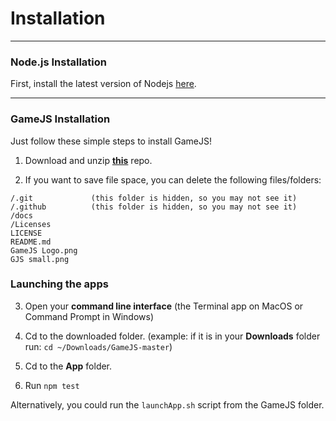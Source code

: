 # Installation

---


### Node.js Installation
First, install the latest version of Nodejs [here](https://nodejs.org "NodeJS website").


---


### GameJS Installation
Just follow these simple steps to install GameJS!
1. Download and unzip __[this](https://github.com/Jackkillian/GameJS "GameJS on GitHub")__ repo.

2. If you want to save file space, you can delete the following files/folders:
```
/.git             (this folder is hidden, so you may not see it)
/.github          (this folder is hidden, so you may not see it)
/docs
/Licenses
LICENSE
README.md
GameJS Logo.png
GJS small.png
```

### Launching the apps
3. Open your __command line interface__ (the Terminal app on MacOS or Command Prompt in Windows)

4. Cd to the downloaded folder. (example: if it is in your __Downloads__ folder run: ```cd ~/Downloads/GameJS-master```)

5. Cd to the __App__ folder.
6. Run `npm test`
  
Alternatively, you could run the `launchApp.sh` script from the GameJS folder.
